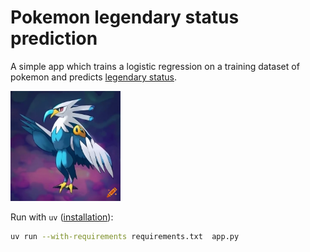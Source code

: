 # Pokemon legendary status prediction

A simple app which trains a logistic regression on a training dataset of pokemon
and predicts [legendary status](https://www.serebii.net/pokemon/legendary.shtml).

<img src="eagle.png" alt="eagle" width="35%">

Run with `uv` ([installation](https://docs.astral.sh/uv/getting-started/installation/)):

```bash
uv run --with-requirements requirements.txt  app.py
```
